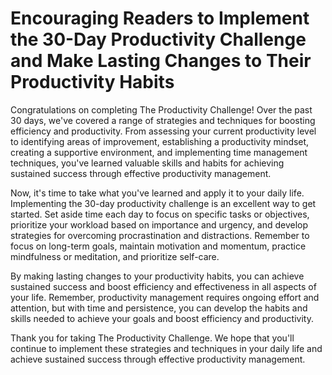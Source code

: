 Encouraging Readers to Implement the 30-Day Productivity Challenge and Make Lasting Changes to Their Productivity Habits
====================================================================================================================================

Congratulations on completing The Productivity Challenge! Over the past 30 days, we've covered a range of strategies and techniques for boosting efficiency and productivity. From assessing your current productivity level to identifying areas of improvement, establishing a productivity mindset, creating a supportive environment, and implementing time management techniques, you've learned valuable skills and habits for achieving sustained success through effective productivity management.

Now, it's time to take what you've learned and apply it to your daily life. Implementing the 30-day productivity challenge is an excellent way to get started. Set aside time each day to focus on specific tasks or objectives, prioritize your workload based on importance and urgency, and develop strategies for overcoming procrastination and distractions. Remember to focus on long-term goals, maintain motivation and momentum, practice mindfulness or meditation, and prioritize self-care.

By making lasting changes to your productivity habits, you can achieve sustained success and boost efficiency and effectiveness in all aspects of your life. Remember, productivity management requires ongoing effort and attention, but with time and persistence, you can develop the habits and skills needed to achieve your goals and boost efficiency and productivity.

Thank you for taking The Productivity Challenge. We hope that you'll continue to implement these strategies and techniques in your daily life and achieve sustained success through effective productivity management.


